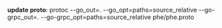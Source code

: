 **update proto**:
protoc --go_out=. --go_opt=paths=source_relative --go-grpc_out=. --go-grpc_opt=paths=source_relative phe/phe.proto

